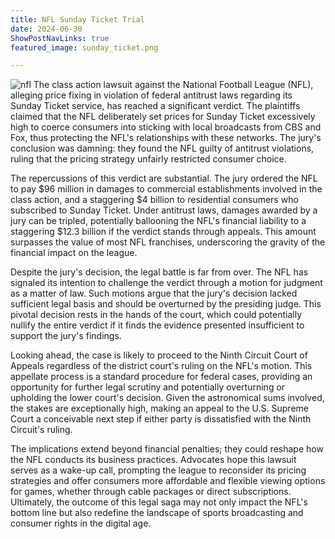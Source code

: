 ```yaml
---
title: NFL Sunday Ticket Trial
date: 2024-06-30
ShowPostNavLinks: true
featured_image: sunday_ticket.png

---
```

![nfl](/sunday_ticket.png)
The class action lawsuit against the National Football League (NFL), alleging price fixing in violation of federal antitrust laws regarding its Sunday Ticket service, has reached a significant verdict. The plaintiffs claimed that the NFL deliberately set prices for Sunday Ticket excessively high to coerce consumers into sticking with local broadcasts from CBS and Fox, thus protecting the NFL's relationships with these networks. The jury's conclusion was damning: they found the NFL guilty of antitrust violations, ruling that the pricing strategy unfairly restricted consumer choice.

The repercussions of this verdict are substantial. The jury ordered the NFL to pay $96 million in damages to commercial establishments involved in the class action, and a staggering $4 billion to residential consumers who subscribed to Sunday Ticket. Under antitrust laws, damages awarded by a jury can be tripled, potentially ballooning the NFL's financial liability to a staggering $12.3 billion if the verdict stands through appeals. This amount surpasses the value of most NFL franchises, underscoring the gravity of the financial impact on the league.

Despite the jury's decision, the legal battle is far from over. The NFL has signaled its intention to challenge the verdict through a motion for judgment as a matter of law. Such motions argue that the jury's decision lacked sufficient legal basis and should be overturned by the presiding judge. This pivotal decision rests in the hands of the court, which could potentially nullify the entire verdict if it finds the evidence presented insufficient to support the jury's findings.

Looking ahead, the case is likely to proceed to the Ninth Circuit Court of Appeals regardless of the district court's ruling on the NFL's motion. This appellate process is a standard procedure for federal cases, providing an opportunity for further legal scrutiny and potentially overturning or upholding the lower court's decision. Given the astronomical sums involved, the stakes are exceptionally high, making an appeal to the U.S. Supreme Court a conceivable next step if either party is dissatisfied with the Ninth Circuit's ruling.

The implications extend beyond financial penalties; they could reshape how the NFL conducts its business practices. Advocates hope this lawsuit serves as a wake-up call, prompting the league to reconsider its pricing strategies and offer consumers more affordable and flexible viewing options for games, whether through cable packages or direct subscriptions. Ultimately, the outcome of this legal saga may not only impact the NFL's bottom line but also redefine the landscape of sports broadcasting and consumer rights in the digital age.
